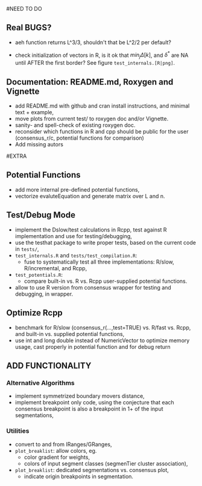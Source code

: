 #NEED TO DO

## Real BUGS?
* aeh function returns L^3/3, shouldn't that be L^2/2 per default?

* check initialization of vectors in R, is it ok that $min_j \Delta[k]$,
and $\delta^*$ are NA until AFTER the first border? See figure
`test_internals.[R|png]`.

## Documentation: README.md, Roxygen and Vignette

* add README.md with github and cran install instructions,
and minimal text + example,
* move plots from current test/ to roxygen doc and/or Vignette.
* sanity- and spell-check of existing roxygen doc.
* reconsider which functions in R and cpp should be public
for the user (consensus_r/c, potential functions for comparison)
* Add missing autors


#EXTRA

## Potential Functions

* add more internal pre-defined potential functions,
* vectorize evaluteEquation and generate matrix over L and n.

## Test/Debug Mode

* implement the Dslow/test calculations in Rcpp, test against
R implementation and use for testing/debugging,
* use the testhat package to write proper tests, based on
the current code in `tests/`,
* `test_internals.R` and `tests/test_compilation.R`: 
   - fuse to systematically test all three implementations:
   R/slow, R/incremental, and Rcpp,
* `test_potentials.R`:
   - compare built-in vs. R vs. Rcpp user-supplied
     potential functions.
* allow to use R version from consensus wrapper for testing and
debugging, in wrapper.

## Optimize Rcpp

* benchmark for R/slow (consensus_r(...,test=TRUE) vs. R/fast vs. Rcpp,
and built-in vs. supplied potential functions,
* use int and long double instead of NumericVector to optimize
memory usage, cast properly in potential function and for debug return


## ADD FUNCTIONALITY

### Alternative Algorithms

* implement symmetrized boundary movers distance,
* implement breakpoint only code, using the conjecture
that each consensus breakpoint is also a breakpoint in
1+ of the input segmentations,

### Utilities

* convert to and from IRanges/GRanges,
* `plot_breaklist`: allow colors, eg.
    - color gradient for weights,
    - colors of input segment classes (segmenTier cluster association),
* `plot_breaklist`: dedicated segmentations vs. consensus plot,
    - indicate origin breakpoints in segmentation.

